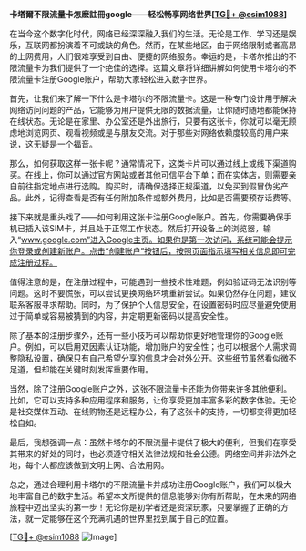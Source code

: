 **卡塔爾不限流量卡怎麽註冊google——轻松畅享网络世界[[TG💪+ @esim1088](https://t.me/s/esim1088)]**

在当今这个数字化时代，网络已经深深融入我们的生活。无论是工作、学习还是娱乐，互联网都扮演着不可或缺的角色。然而，在某些地区，由于网络限制或者高昂的上网费用，人们很难享受到自由、便捷的网络服务。幸运的是，卡塔尔推出的不限流量卡为我们提供了一个绝佳的选择。这篇文章将详细讲解如何使用卡塔尔的不限流量卡注册Google账户，帮助大家轻松进入数字世界。

首先，让我们来了解一下什么是卡塔尔的不限流量卡。这是一种专门设计用于解决网络访问问题的产品，它能够为用户提供无限的数据流量，让你随时随地都能保持在线状态。无论是在家里、办公室还是外出旅行，只要有这张卡，你就可以毫无顾虑地浏览网页、观看视频或是与朋友交流。对于那些对网络依赖度较高的用户来说，这无疑是一个福音。

那么，如何获取这样一张卡呢？通常情况下，这类卡片可以通过线上或线下渠道购买。在线上，你可以通过官方网站或者其他可信平台下单；而在实体店，则需要亲自前往指定地点进行选购。购买时，请确保选择正规渠道，以免买到假冒伪劣产品。此外，记得查看是否有任何附加条件或额外费用，比如是否需要预存话费等。

接下来就是重头戏了——如何利用这张卡注册Google账户。首先，你需要确保手机已插入该SIM卡，并且处于正常工作状态。然后打开设备上的浏览器，输入“www.google.com”进入Google主页。如果你是第一次访问，系统可能会提示你登录或创建新账户。点击“创建账户”按钮后，按照页面指示填写相关信息即可完成注册过程。

值得注意的是，在注册过程中，可能遇到一些技术性难题，例如验证码无法识别等问题。这时不要慌张，可以尝试更换网络环境重新尝试。如果仍然存在问题，建议联系客服寻求帮助。同时，为了保护个人信息安全，在设置密码时应尽量避免使用过于简单或容易被猜到的内容，并定期更新密码以提高安全性。

除了基本的注册步骤外，还有一些小技巧可以帮助你更好地管理你的Google账户。例如，可以启用双因素认证功能，增加账户的安全性；也可以根据个人需求调整隐私设置，确保只有自己希望分享的信息才会对外公开。这些细节虽然看似微不足道，但却能在关键时刻发挥重要作用。

当然，除了注册Google账户之外，这张不限流量卡还能为你带来许多其他便利。比如，它可以支持多种应用程序和服务，让你享受更加丰富多彩的数字体验。无论是社交媒体互动、在线购物还是远程办公，有了这张卡的支持，一切都变得更加轻松自如。

最后，我想强调一点：虽然卡塔尔的不限流量卡提供了极大的便利，但我们在享受其带来的好处的同时，也必须遵守相关法律法规和社会公德。网络空间并非法外之地，每个人都应该做到文明上网、合法用网。

总之，通过合理利用卡塔尔的不限流量卡并成功注册Google账户，我们可以极大地丰富自己的数字生活。希望本文所提供的信息能够对你有所帮助，在未来的网络旅程中迈出坚实的第一步！无论你是初学者还是资深玩家，只要掌握了正确的方法，就一定能够在这个充满机遇的世界里找到属于自己的位置。

[[TG💪+ @esim1088](https://t.me/s/esim1088) ![Image](https://i.postimg.cc/4NQfJmqS/Snipaste-2025-05-13-00-14-12.png)]